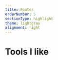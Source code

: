 ```yaml
---
title: Footer
orderNumber: 5
sectionType: highlight
theme: lightgray
alignment: right
---
```


# Tools I like
